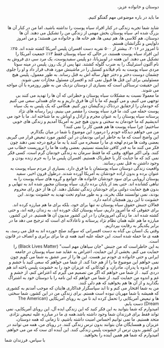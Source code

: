 <div dir='rtl'>دوستان و خانواده عزیز،</div>
<br/>
<div dir='rtl'>ما باید در باره موضوعی مهم گفتگو کنیم.</div>
<br/>
<div dir='rtl'>شاید شما تجربه زندگی در کنار افراد سیاه پوست را نداشته باشید، اما من در کنار آن ها بزرگ شده ام. سیاه پوستان بخش مهمی از  زندگی من را تشکیل می دهند.‌ آن ها دوستان، هم کلاسی ها، هم تیمی ها، هم خانه ها، و خانواده من هستند؛ و من امروز دلواپس و نگرانشان هستم.</div>

<div dir='rtl'>تا امروز در ۲۰۱۶،  بیشتر از ۵۰۰ نفربه دست افسران پلیس  آمریکا  کشته شده اند. ۲۵٪ این افراد سیاه پوست هستند، در حالی که  سیاه پوستان فقط  ۱۳٪ جمعیت آمریکا را تشکیل می دهند.  این هفته در لوییزیانا، دو پلیس سفیدپوست، یک مرد سی دی فروش به نام  آلتون استرلینگ را به ضرب گلوله کشتند. تنها پس از یک روز، پلیس در مینه سوتا مردی سیاه پوست  به نام فیلاندو کستیل را در ماشینش مورد هدف قرار داد و او را جلوی چشمان دوست دختر و دختر چهار ساله اش به قتل رساند. به طور معمول، پلیس هیچ مسئوليتی برای این قتل ها قبول نمی کند و افسران مسئول مجازات نمی شوند.</div>

<div dir='rtl'>این حقیقت ترسناکی است که  بسیاری از دوستان نزدیک من به طور روزمره با  آن مواجه می شوند.</div>

<div dir='rtl'>ما معمولا  نسبت به مشکلات سیاه پوستان و خطراتی که آن ها را تهدید می کنند بی توجهی می کنیم،  و می گوییم که ما با آن ها فرق داریم و به جای همدلی سعی می کنیم که  خودمان را ازحقایق دردناک زندگیشان دور کنیم. هنگامی که یک پلیس به  یک سیاه پوست حمله می کند، ما فرد سیاه پوست را مقصر می بینیم، زیرا  رسانه های نژاد پرستانه  سیاه پوستان را  به عنوان مجرم  و اراذل و اوباش به ما شناخته اند. ما با خود می اندیشیم که ما خودمان به سختی و بدون هیچ چیز به آمریکا آمدیم  و زندگی های خوبی ساختیم؛  چرا سیاه پوست ها هم همین کار را نمی کنند؟</div>

<div dir='rtl'>من می خواهم دیدگاه خودم را درمورد این موضوع با شما در میان بگذاارم.</div>

<div dir='rtl'> این واضح است که  ما به خاطر ایرانی بودنمان در این کشور مورد  تبعیض قرار می گیریم. بعضی وقت ها مردم لهجه ی ما را مسخره می کنند یا به ما ترفیع درجه نمی دهند چون فکر می کنند ما به قدر کافی شایسته نسیتیم. بعضی وقت ها ما را  تروریست خطاب می کنند. ولی اکثر مواقع، وقتی که ما فقط سرمان به زندگی خودمان گرم است، کسی فکر نمی کند که ما جنایت کار یا خطرناک هستیم. افسران پلیس ما را به جرم زنده بودن و وجود داشتن به  قتل نمی رسانند.</div>

<div dir='rtl'> واقعیت زندگی دوستان سیاه پوستمان با ما فرق دارد. بسیاری از مردم سیاه پوست  به عنوان برده و  بدون اراده خودشان به آمریکا آورده شدند. درطول قرون اخیر، سفید پوستان اروپایی  برای سود خودشان خانواده ها، جوامع و گروه های سیاه پوست را به تباهی کشانده اند. حتی بعد از پایان برده داری، سیاه پوستان مجبور شده اند به تنهایی و بدون هیچ حمایت دولتی برای خودشان زندگی تشکیل دهند.  آن ها از حق رای محروم بودند، نمی توانستند ملک بخرند، و به طور مداوم تحت تهدید به خشونت بودند. این خشونت تا این روز همچنان ادامه دارد.</div>

<div dir='rtl'> فعالان جنبش حقوق سیاه پوستان نه تنها برای خود، بلکه برای ما هم مبارزه کرده اند. برای حقوقی که ما امروز داریم،  سیاه پوستان کتک خورده اند، به زندان رفته اند، و حتی کشته شده اند. ما زندگی امروزمان را در این کشور  مدیون آن ها هستیم. در این کشور، مبارزه ما هم علیه همان نظام  نژاد پرستانه و ناعادلانه ای است که  ترجیح می دهد ما  در برابر یکدیگر به رقابت بپردازیم.</div>

<div dir='rtl'>وقتی یک انسان بی گناه به  دست افسرانی که سوگند صلح خورده اند به قتل می رسد، به همه ی ما حمله شده است. این حمله علیه امید همه ی ما  برای برابری و انصاف در قانون است.</div>
 
<div dir='rtl'> به این خاطراست که من جنبش "جان سیاهان مهم است" (Black Lives Matter) را حمایت می کنم. بخشی از این حمایت، اعتراض به عقاید ضد سیاه پوستان در جامعه ایرانی و حتی خانواده ی خودم نیز هست.  این ها را از سر عشق به شما می گویم چون نمی خواهم این موضوع ما را از هم جدا کند.  از شما می خواهم که سعی کنید با خشم و غم و اندوه با پدران، مادران، و کودکانی که عزیزان خود را به خشونت پلیس باخته اند هم دردی کنید . از شما می خواهم که اگر من تصمیم می گیرم که اعتراض کنم، از خشم و غم و اندوه من حمایت کنید. از شما می خواهم که این نامه را با دوستان خود به اشتراگ بگذارید و از آن ها هم بخواهید که هم دلی کنند.</div>

<div dir='rtl'>من به شما افتخار می کنم و تا ابد سپاسگزار فداکاری هایتان که موجب آمدنم به کشوری که همیشه با شما مهربان نبوده است هستم. برای زندگی من در این کشور، شما سختی ها و تبعیض آمریکایی را تحمل کرده اید تا من به رویای آمریکایی (The American Dream)  دست یابم.</div>
 
<div dir='rtl'>امیدوارم که شما بتوانید به این  فکر کنید که این زندگی ایده آل، این رویای آمریکایی، نمی تواند فقط برای فرزندان شما وجود داشته باشد.همه ی  ما در مبارزه علیه تبعیض نژادی متحد هستیم. ما نمی توانیم احساس امنیت داشته باشیم، تا زمانی که همه دوستان، عزیزان و همسایگان مان بتوانند بدون ترس زندگی کنند.  در رویای من، همه می توانند در این کشور بدون ترس از خشونت پلیس زندگی کنند. این آینده ای ست که من می خواهم. امیدوارم که شما هم همین آینده را  بخواهید.</div>
 
<div dir='ltr'>
با سپاس،
فرزندان شما
</div> 

